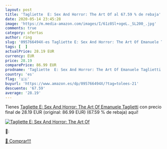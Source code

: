 ```yaml
---
layout: post
title: 'Tagliette  E: Sex And Horror: The Art Of al 67.59 % de rebaja'
date: 2020-05-14 23:45:28
image: 'https://m.media-amazon.com/images/I/61z8Sl+ogeL._SL200_.jpg'
comments: true
category: ofertas
author: ring
slug: '095766494X-es Tagliette E: Sex And Horror: The Art Of Emanuele Taglietti'
tags: [  ]
actualPrice: 28.19 EUR
currency: EUR
price: 28.19
comparePrice: 86.99 EUR
prodname: 'Tagliette  E: Sex And Horror: The Art Of Emanuele Taglietti'
country: 'es'
flag: '🇪🇸'
buyurl: 'https://www.amazon.es/dp/095766494X/?tag=tolees-21'
descuento: '67.59'
average: '28.19'
---
```


Tienes [Tagliette  E: Sex And Horror: The Art Of Emanuele Taglietti](https://www.amazon.es/dp/095766494X/?tag=tolees-21) con precio final de  28.19 EUR (original: 86.99 EUR) (67.59 %  de rebaja) aqui!

[![Tagliette  E: Sex And Horror: The Art Of](https://m.media-amazon.com/images/I/61z8Sl+ogeL._SL200_.jpg)](https://www.amazon.es/dp/095766494X/?tag=tolees-21)

🔎:


[🛒 Comprar!!!](https://www.amazon.es/dp/095766494X/?tag=tolees-21)
